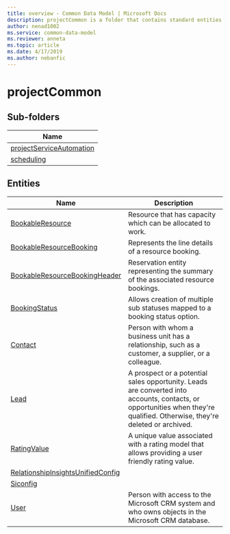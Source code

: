 ```yaml
---
title: overview - Common Data Model | Microsoft Docs
description: projectCommon is a folder that contains standard entities related to the Common Data Model.
author: nenad1002
ms.service: common-data-model
ms.reviewer: anneta
ms.topic: article
ms.date: 4/17/2019
ms.author: nebanfic
---
```


# projectCommon


## Sub-folders

|Name|
|---|
|[projectServiceAutomation](https://docs.microsoft.com/en-us/common-data-model/schema/core/applicationcommon/foundationcommon/crmcommon/projectcommon/projectServiceAutomation/overview)|
|[scheduling](https://docs.microsoft.com/en-us/common-data-model/schema/core/applicationcommon/foundationcommon/crmcommon/projectcommon/scheduling/overview)|




## Entities

|Name|Description|
|---|---|
|[BookableResource](https://docs.microsoft.com/en-us/common-data-model/schema/core/applicationcommon/foundationcommon/crmcommon/projectcommon/BookableResource)|Resource that has capacity which can be allocated to work.  |
|[BookableResourceBooking](https://docs.microsoft.com/en-us/common-data-model/schema/core/applicationcommon/foundationcommon/crmcommon/projectcommon/BookableResourceBooking)|Represents the line details of a resource booking.  |
|[BookableResourceBookingHeader](https://docs.microsoft.com/en-us/common-data-model/schema/core/applicationcommon/foundationcommon/crmcommon/projectcommon/BookableResourceBookingHeader)|Reservation entity representing the summary of the associated resource bookings.  |
|[BookingStatus](https://docs.microsoft.com/en-us/common-data-model/schema/core/applicationcommon/foundationcommon/crmcommon/projectcommon/BookingStatus)|Allows creation of multiple sub statuses mapped to a booking status option.  |
|[Contact](https://docs.microsoft.com/en-us/common-data-model/schema/core/applicationcommon/foundationcommon/crmcommon/projectcommon/Contact)|Person with whom a business unit has a relationship, such as a customer, a supplier, or a colleague.  |
|[Lead](https://docs.microsoft.com/en-us/common-data-model/schema/core/applicationcommon/foundationcommon/crmcommon/projectcommon/Lead)|A prospect or a potential sales opportunity. Leads are converted into accounts, contacts, or opportunities when they're qualified. Otherwise, they're deleted or archived.  |
|[RatingValue](https://docs.microsoft.com/en-us/common-data-model/schema/core/applicationcommon/foundationcommon/crmcommon/projectcommon/RatingValue)|A unique value associated with a rating model that allows providing a user friendly rating value.  |
|[RelationshipInsightsUnifiedConfig](https://docs.microsoft.com/en-us/common-data-model/schema/core/applicationcommon/foundationcommon/crmcommon/projectcommon/RelationshipInsightsUnifiedConfig)|  |
|[Siconfig](https://docs.microsoft.com/en-us/common-data-model/schema/core/applicationcommon/foundationcommon/crmcommon/projectcommon/Siconfig)|  |
|[User](https://docs.microsoft.com/en-us/common-data-model/schema/core/applicationcommon/foundationcommon/crmcommon/projectcommon/User)|Person with access to the Microsoft CRM system and who owns objects in the Microsoft CRM database.  |
